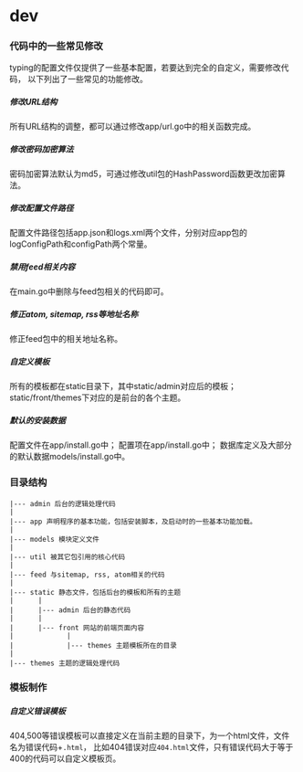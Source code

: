 # dev

### 代码中的一些常见修改

typing的配置文件仅提供了一些基本配置，若要达到完全的自定义，需要修改代码，
以下列出了一些常见的功能修改。


##### 修改URL结构

所有URL结构的调整，都可以通过修改app/url.go中的相关函数完成。


##### 修改密码加密算法

密码加密算法默认为md5，可通过修改util包的HashPassword函数更改加密算法。


##### 修改配置文件路径

配置文件路径包括app.json和logs.xml两个文件，分别对应app包的logConfigPath和configPath两个常量。


##### 禁用feed相关内容

在main.go中删除与feed包相关的代码即可。


##### 修正atom, sitemap, rss等地址名称

修正feed包中的相关地址名称。


##### 自定义模板

所有的模板都在static目录下，其中static/admin对应后的模板；
static/front/themes下对应的是前台的各个主题。


##### 默认的安装数据

配置文件在app/install.go中；
配置项在app/install.go中；
数据库定义及大部分的默认数据models/install.go中。



### 目录结构

```
|--- admin 后台的逻辑处理代码
|
|--- app 声明程序的基本功能，包括安装脚本，及启动时的一些基本功能加载。
|
|--- models 模块定义文件
|
|--- util 被其它包引用的核心代码
|
|--- feed 与sitemap, rss, atom相关的代码
|
|--- static 静态文件，包括后台的模板和所有的主题
|      |
|      |--- admin 后台的静态代码
|      |
|      |--- front 网站的前端页面内容
|             |
|             |--- themes 主题模板所在的目录
|
|--- themes 主题的逻辑处理代码
```


### 模板制作


##### 自定义错误模板

404,500等错误模板可以直接定义在当前主题的目录下，为一个html文件，文件名为错误代码+`.html`，
比如404错误对应`404.html`文件，只有错误代码大于等于400的代码可以自定义模板页。
